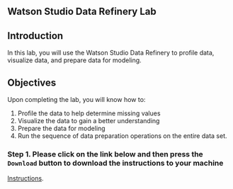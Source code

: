 
## Watson Studio Data Refinery Lab

## Introduction
In this lab, you will use the Watson Studio Data Refinery to profile data, visualize data, and prepare data for modeling.   

## Objectives 

Upon completing the lab, you will know how to:
1. Profile the data to help determine missing values
1. Visualize the data to gain a better understanding
1. Prepare the data for modeling
1. Run the sequence of data preparation operations on the entire data set.

### Step 1. Please click on the link below and then press the `Download` button to download the instructions to your machine

[Instructions](https://github.com/bleonardb3/AA/blob/master/Lab-1/Data%20Refinery%20Labv3.pdf).






